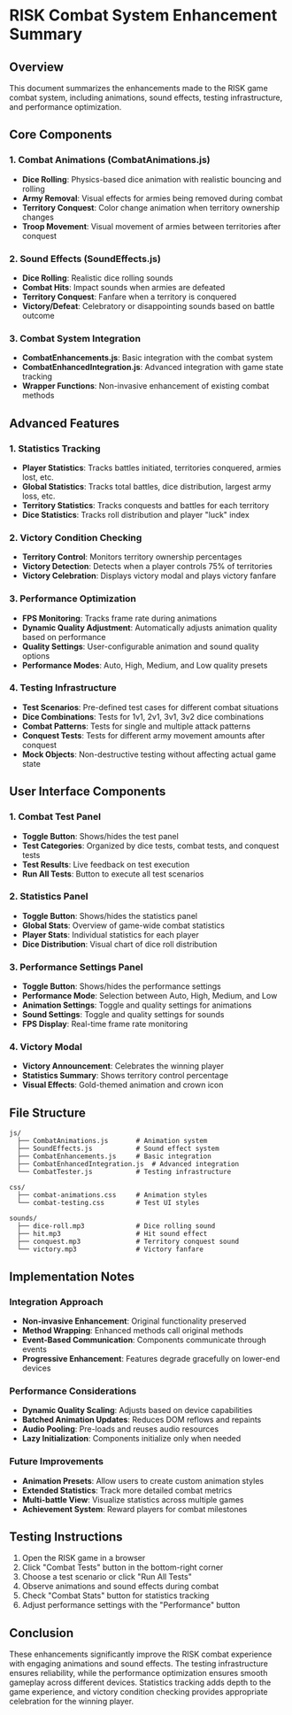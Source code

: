 # RISK Combat System Enhancement Summary

## Overview
This document summarizes the enhancements made to the RISK game combat system, including animations, sound effects, testing infrastructure, and performance optimization.

## Core Components

### 1. Combat Animations (CombatAnimations.js)
- **Dice Rolling**: Physics-based dice animation with realistic bouncing and rolling
- **Army Removal**: Visual effects for armies being removed during combat
- **Territory Conquest**: Color change animation when territory ownership changes
- **Troop Movement**: Visual movement of armies between territories after conquest

### 2. Sound Effects (SoundEffects.js)
- **Dice Rolling**: Realistic dice rolling sounds
- **Combat Hits**: Impact sounds when armies are defeated
- **Territory Conquest**: Fanfare when a territory is conquered
- **Victory/Defeat**: Celebratory or disappointing sounds based on battle outcome

### 3. Combat System Integration
- **CombatEnhancements.js**: Basic integration with the combat system
- **CombatEnhancedIntegration.js**: Advanced integration with game state tracking
- **Wrapper Functions**: Non-invasive enhancement of existing combat methods

## Advanced Features

### 1. Statistics Tracking
- **Player Statistics**: Tracks battles initiated, territories conquered, armies lost, etc.
- **Global Statistics**: Tracks total battles, dice distribution, largest army loss, etc.
- **Territory Statistics**: Tracks conquests and battles for each territory
- **Dice Statistics**: Tracks roll distribution and player "luck" index

### 2. Victory Condition Checking
- **Territory Control**: Monitors territory ownership percentages
- **Victory Detection**: Detects when a player controls 75% of territories
- **Victory Celebration**: Displays victory modal and plays victory fanfare

### 3. Performance Optimization
- **FPS Monitoring**: Tracks frame rate during animations
- **Dynamic Quality Adjustment**: Automatically adjusts animation quality based on performance
- **Quality Settings**: User-configurable animation and sound quality options
- **Performance Modes**: Auto, High, Medium, and Low quality presets

### 4. Testing Infrastructure
- **Test Scenarios**: Pre-defined test cases for different combat situations
- **Dice Combinations**: Tests for 1v1, 2v1, 3v1, 3v2 dice combinations
- **Combat Patterns**: Tests for single and multiple attack patterns
- **Conquest Tests**: Tests for different army movement amounts after conquest
- **Mock Objects**: Non-destructive testing without affecting actual game state

## User Interface Components

### 1. Combat Test Panel
- **Toggle Button**: Shows/hides the test panel
- **Test Categories**: Organized by dice tests, combat tests, and conquest tests
- **Test Results**: Live feedback on test execution
- **Run All Tests**: Button to execute all test scenarios

### 2. Statistics Panel
- **Toggle Button**: Shows/hides the statistics panel
- **Global Stats**: Overview of game-wide combat statistics
- **Player Stats**: Individual statistics for each player
- **Dice Distribution**: Visual chart of dice roll distribution

### 3. Performance Settings Panel
- **Toggle Button**: Shows/hides the performance settings
- **Performance Mode**: Selection between Auto, High, Medium, and Low
- **Animation Settings**: Toggle and quality settings for animations
- **Sound Settings**: Toggle and quality settings for sounds
- **FPS Display**: Real-time frame rate monitoring

### 4. Victory Modal
- **Victory Announcement**: Celebrates the winning player
- **Statistics Summary**: Shows territory control percentage
- **Visual Effects**: Gold-themed animation and crown icon

## File Structure

```
js/
  ├── CombatAnimations.js       # Animation system
  ├── SoundEffects.js           # Sound effect system
  ├── CombatEnhancements.js     # Basic integration
  ├── CombatEnhancedIntegration.js  # Advanced integration
  └── CombatTester.js           # Testing infrastructure
  
css/
  ├── combat-animations.css     # Animation styles
  └── combat-testing.css        # Test UI styles
  
sounds/
  ├── dice-roll.mp3             # Dice rolling sound
  ├── hit.mp3                   # Hit sound effect
  ├── conquest.mp3              # Territory conquest sound
  └── victory.mp3               # Victory fanfare
```

## Implementation Notes

### Integration Approach
- **Non-invasive Enhancement**: Original functionality preserved
- **Method Wrapping**: Enhanced methods call original methods
- **Event-Based Communication**: Components communicate through events
- **Progressive Enhancement**: Features degrade gracefully on lower-end devices

### Performance Considerations
- **Dynamic Quality Scaling**: Adjusts based on device capabilities
- **Batched Animation Updates**: Reduces DOM reflows and repaints
- **Audio Pooling**: Pre-loads and reuses audio resources
- **Lazy Initialization**: Components initialize only when needed

### Future Improvements
- **Animation Presets**: Allow users to create custom animation styles
- **Extended Statistics**: Track more detailed combat metrics
- **Multi-battle View**: Visualize statistics across multiple games
- **Achievement System**: Reward players for combat milestones

## Testing Instructions

1. Open the RISK game in a browser
2. Click "Combat Tests" button in the bottom-right corner
3. Choose a test scenario or click "Run All Tests"
4. Observe animations and sound effects during combat
5. Check "Combat Stats" button for statistics tracking
6. Adjust performance settings with the "Performance" button

## Conclusion

These enhancements significantly improve the RISK combat experience with engaging animations and sound effects. The testing infrastructure ensures reliability, while the performance optimization ensures smooth gameplay across different devices. Statistics tracking adds depth to the game experience, and victory condition checking provides appropriate celebration for the winning player.